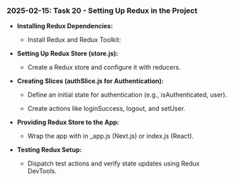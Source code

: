 ### 2025-02-15: Task 20 - Setting Up Redux in the Project

* **Installing Redux Dependencies:**

    * Install Redux and Redux Toolkit:

* **Setting Up Redux Store (store.js):**

    * Create a Redux store and configure it with reducers.

* **Creating Slices (authSlice.js for Authentication):**

    * Define an initial state for authentication (e.g., isAuthenticated, user).

    * Create actions like loginSuccess, logout, and setUser.

* **Providing Redux Store to the App:**

    * Wrap the app with <Provider store={store}> in _app.js (Next.js) or index.js (React).

* **Testing Redux Setup:**

    * Dispatch test actions and verify state updates using Redux DevTools.